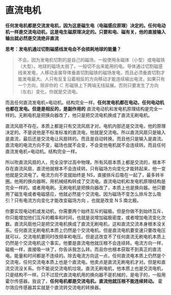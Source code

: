 # 直流电机

**任何发电机都是交流发电机，因为这是磁生电（电磁感应原理）决定的。任何电动机一样是交流电动机，这是电生磁原理决定的。只要和电、磁有关，他的直接输入输出就必然是交流绝非直流**

**思考：发电机通过切割磁感线发电会不会损耗地球的能量？**

>不会。因为发电机切割的是自己的磁场，一般使用永磁体（小型）或电磁铁（大型）。地球的磁场太弱了，一般切不出来能用的电。导体通过切割磁感线来发电，人移动金属导体垂直切割磁铁的磁场发电，而且必须垂直切割才能发电最大。人只有反复沿着相反的方向移动才能连续输出电流，如果只有一个方向，除非你的 ⊂ 形磁铁上下两端无线延展。否则只要发生了方向（左右）变化，你就是交流电。

而且任何直流发电机=电动机。结构完全一样。**任何发电机都在电动，任何电动机也都在发电。但是是相反的，是副作用的** 直流电动机和发电机原理结构是完全一样的。无刷电机是把换向器改了，他只是把交流电机换成了直流无刷电机。


直流风扇不存在。本质上都是只有交流风扇才对。电机内部还是交流电，他的原理决定的。不是说他是不标准标准的直流电，他就是交流电。所以直流风扇只是输入是直流，最后还是交流电让风扇转的。而且是自动转换。而且他只是输入是直流。直流电的电流方向不变，磁场也就不会变，不会变他电机就不会连续转。而且任何直流发电机=电动机。结构完全一样。

所以吹直流风扇的人，完全没学过高中物理。所有风扇本质上都是交流的，根本不存在直流风扇，直流他就根本不会连续转。只有磁场方向变化才能转起来，他一变他就是交流电了。电流方向不变就始终是 NS，直接排斥后吸在一起了，最多转半圈。他用的换向器啊，用机械结构转成了交流电。直流电动机和发电机原理结构是完全一样的。或者用电刷。无刷电机是把换向器改了，本质上也是换向器。他只要用了磁生电或者电磁感应，他就必然是个交流电。因为磁场不变怎么排斥怎么吸引？只有电流方向变化才能改变磁场方向
，也就是改变 N S 南北极。

你要实现电动机或发动机，你需要两个始终互斥的磁极。但是你做不到始终互斥，你只能增加他们互斥的概率和时间，也就是说增加磁极密度，或者增加电流变化次数。直流风扇他只是把交流电机换成了直流无刷电机，这和直流交流本身根本没关系。任何直流无刷电机本质上仍然是个交流电机。但是直流电机要变速只要改电压就可以，交流电机要同时改频率和电压。但是这改变不了任何直流无刷电机本质上仍然是个交流电机这个事实。他要是直流电他就压根不会连续转。电流方向一样，磁极一样，直接吸一块了，你告诉我怎么转。而且你也根本获取不到真正的直流电。能量和时间都是不连续的。除去电流方向这一点，任何直流电本质上仍然是个交流电，任何交流电本质上也是个直流电。他卖点是直流无刷电机才对。但是和直流交流没关系。你不能说交流电机垃圾。直流无刷电机，他本质上也是交流电机，只是结构不一样。只不过现代直流电机用的换向器不是机械的，是电子的，一般用霍尔传感器。我说了，**任何电机都是交流电机，直流他就压根不能连续转动。** 霍尔效应传感器其实就是个直流转交流电的转换器。
